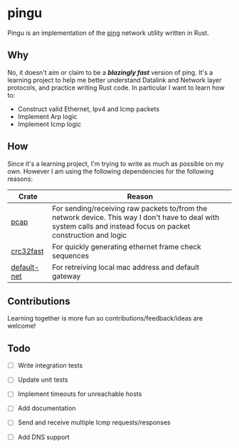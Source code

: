 # pingu
Pingu is an implementation of the [ ping](https://en.wikipedia.org/wiki/Ping_(networking_utility)) network utility written in Rust.

## Why
No, it doesn't aim or claim to be a **_blazingly fast_** version of ping. It's a learning project to help me better understand Datalink and Network layer protocols, and practice writing Rust code. In particular I want to learn how to:

* Construct valid Ethernet, Ipv4 and Icmp packets
* Implement Arp logic
* Implement Icmp logic

## How
Since it's a learning project, I'm trying to write as much as possible on my own. However I am using the following dependencies for the following reasons:

| Crate | Reason |
| ------|--------|
| [pcap](https://github.com/rust-pcap/pcap) | For sending/receiving raw packets to/from the network device. This way I don't have to deal with system calls and instead focus on packet construction and logic |
| [crc32fast](https://github.com/srijs/rust-crc32fast) | For quickly generating ethernet frame check sequences |
| [default-net](https://github.com/shellrow/default-net) | For retreiving local mac address and default gateway |


## Contributions
Learning together is more fun so contributions/feedback/ideas are welcome!

## Todo

* [ ] Write integration tests
* [ ] Update unit tests
* [ ] Implement timeouts for unreachable hosts
* [ ] Add documentation
* [ ] Send and receive multiple Icmp requests/responses
* [ ] Add DNS support


